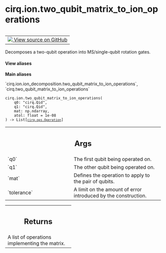 <div itemscope itemtype="http://developers.google.com/ReferenceObject">
<meta itemprop="name" content="cirq.ion.two_qubit_matrix_to_ion_operations" />
<meta itemprop="path" content="Stable" />
</div>

# cirq.ion.two_qubit_matrix_to_ion_operations

<!-- Insert buttons and diff -->

<table class="tfo-notebook-buttons tfo-api" align="left">

<td>
  <a target="_blank" href="https://github.com/quantumlib/cirq/tree/master/cirq/ion/ion_decomposition.py">
    <img src="https://www.tensorflow.org/images/GitHub-Mark-32px.png" />
    View source on GitHub
  </a>
</td>
</table>



Decomposes a two-qubit operation into MS/single-qubit rotation gates.

<section class="expandable">
  <h4 class="showalways">View aliases</h4>
  <p>
<b>Main aliases</b>
<p>`cirq.ion.ion_decomposition.two_qubit_matrix_to_ion_operations`, `cirq.two_qubit_matrix_to_ion_operations`</p>
</p>
</section>

<pre class="devsite-click-to-copy prettyprint lang-py tfo-signature-link">
<code>cirq.ion.two_qubit_matrix_to_ion_operations(
    q0: "cirq.Qid",
    q1: "cirq.Qid",
    mat: np.ndarray,
    atol: float = 1e-08
) -> List[<a href="../../cirq/ops/Operation.md"><code>cirq.ops.Operation</code></a>]
</code></pre>



<!-- Placeholder for "Used in" -->


<!-- Tabular view -->
 <table class="responsive fixed orange">
<colgroup><col width="214px"><col></colgroup>
<tr><th colspan="2"><h2 class="add-link">Args</h2></th></tr>

<tr>
<td>
`q0`
</td>
<td>
The first qubit being operated on.
</td>
</tr><tr>
<td>
`q1`
</td>
<td>
The other qubit being operated on.
</td>
</tr><tr>
<td>
`mat`
</td>
<td>
Defines the operation to apply to the pair of qubits.
</td>
</tr><tr>
<td>
`tolerance`
</td>
<td>
A limit on the amount of error introduced by the
construction.
</td>
</tr>
</table>



<!-- Tabular view -->
 <table class="responsive fixed orange">
<colgroup><col width="214px"><col></colgroup>
<tr><th colspan="2"><h2 class="add-link">Returns</h2></th></tr>
<tr class="alt">
<td colspan="2">
A list of operations implementing the matrix.
</td>
</tr>

</table>


